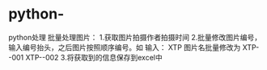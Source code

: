 # python-
python处理
批量处理图片：
1.获取图片拍摄作者拍摄时间
2.批量修改图片编号， 输入编号抬头，之后图片按照顺序编号。如  输入： XTP 图片名批量修改为 XTP--001 XTP--002
3.将获取到的信息保存到excel中
